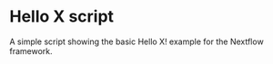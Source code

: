Hello X script
==============

A simple script showing the basic Hello X! example for the Nextflow framework. 
